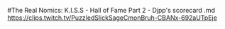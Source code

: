 #The Real Nomics: K.I.S.S - Hall of Fame Part 2 - Djpp's scorecard.md
https://clips.twitch.tv/PuzzledSlickSageCmonBruh-CBANx-692aUTpEje